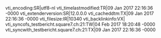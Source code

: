 vti_encoding:SR|utf8-nl
vti_timelastmodified:TR|09 Jan 2017 22:16:36 -0000
vti_extenderversion:SR|12.0.0.0
vti_cacheddtm:TX|09 Jan 2017 22:16:36 -0000
vti_filesize:IR|10340
vti_backlinkinfo:VX|
vti_syncofs_testbericht.square7.ch\:21:TW|04 Feb 2017 18:20:48 -0000
vti_syncwith_testbericht.square7.ch\:21:TX|09 Jan 2017 22:16:36 -0000
